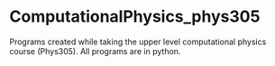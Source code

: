 # ComputationalPhysics_phys305
Programs created while taking the upper level computational physics course (Phys305). All programs are in python.
